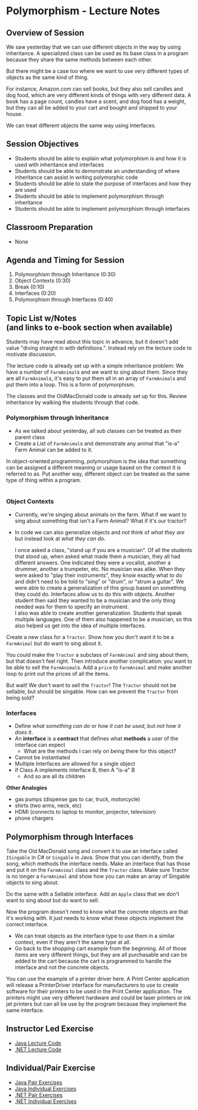 <link rel="stylesheet" type="text/css" media="all" href="./styles/style.css" />

# Polymorphism - Lecture Notes

## **Overview of Session** 

We saw yesterday that we can use different objects in the way by using inheritance. A specialized class can be used as its base class in a program because they share the same methods between each other.

But there might be a case too where we want to use very different types of objects as the same kind of thing.

For instance, Amazon.com can sell books, but they also sell candles and dog food, which are very different kinds of things with very different data. A book has a page count, candles have a scent, and dog food has a weight, but they can all be added to your cart and bought and shipped to your house.

We can treat different objects the same way using Interfaces.

## **Session Objectives** 
* Students should be able to explain what polymorphism is and how it is used with inheritance and interfaces
* Students should be able to demonstrate an understanding of where inheritance can assist in writing polymorphic code
* Students should be able to state the purpose of interfaces and how they are used
* Students should be able to implement polymorphism through inheritance
* Students should be able to implement polymorphism through interfaces 

## **Classroom Preparation** 
* None

## **Agenda and Timing for Session**

1. Polymorphism through Inheritance (0:30)
2. Object Contexts (0:30)
3. Break (0:10)
3. Interfaces (0:20)
4. Polymorphism through Interfaces (0:40)


## **Topic List w/Notes** <div class=topicNote>(and <span class='link'>links</span> to e-book section when available)</div>

<div class="caution note">Students may have read about this topic in advance, but it doesn't add value "diving straight in with definitions.". Instead rely on the lecture code to motivate discussion.</div>

<div class="note instructorDirective">

The lecture code is already set up with a simple inheritance problem: We have a number of `FarmAnimal`s and we want to sing about them. Since they are all `FarmAnimal`s, it's easy to put them all in an array of `FarmAnimal`s and put them into a loop. This is a form of polymorphism.

The classes and the OldMacDonald code is already set up for this. Review inheritance by walking the students through that code.

</div>

### **Polymorphism through Inheritance**
- As we talked about yesterday, all sub classes can be treated as their parent class
- Create a List of `FarmAnimal`s and demonstrate any animal that "is-a" Farm Animal can be added to it.

<div class="definition note">In object-oriented programming, polymorphism is the idea that something can be assigned a different meaning or usage based on the context it is referred to as. Put another way, different object can be treated as the same type of thing within a program.</div>
<br/>

### **Object Contexts**
- Currently, we're singing about animals on the farm. What if we want to sing about something that isn't a Farm Animal? What if it's our tractor?
- In code we can also generalize objects and not think of *what they are* but instead look at *what they can do*.

	<div class="analogy note">I once asked a class, "stand up if you are a musician". Of all the students that stood up, when asked what made them a musician, they all had different answers. One indicated they were a vocalist, another a drummer, another a trumpeter, etc. No musician was alike. When they were asked to "play their instruments", they know exactly what to do and didn't need to be told to "sing" or "drum", or "strum a guitar". We were able to create a generalization of this group based on something they could do. <span>Interfaces</span> allow us to do this with objects. Another student then said they wanted to be a musician and the only thing needed was for them to specify an instrument.</div>	

	<div class="analogy note">I also was able to create another generalization. Students that speak multiple languages. One of them also happened to be a musician, so this also helped us get into the idea of multiple interfaces.</div>

<div class="note instructorDirective">

Create a new class for a `Tractor`. Show how you don't want it to be a `FarmAnimal` but do want to sing about it.

You *could* make the `Tractor` a subclass of `FarmAnimal` and sing about them, but that doesn't feel right. Then introduce another complication: you want to be able to sell the `FarmAnimal`s. Add a `price` to `FarmAnimal` and make another loop to print out the prices of all the items.

But wait! We don't want to sell the `Tractor`! The `Tractor` should not be sellable, but should be singable. How can we prevent the `Tractor` from being sold?

</div>

### **Interfaces**
- Define *what something can do* or *how it can be used*, but *not how it does it*.
- An **interface** is a **contract** that defines what **methods** a user of the interface can expect
    - What are the methods I can rely on being there for this object?
- Cannot be instantiated
- Multiple Interfaces are allowed for a single object
- if Class A implements interface B, then A "is-a" B
    - And so are all its children

<div class="analogy note"><strong>Other Analogies</strong>
<ul>
	<li>gas pumps (dispense gas to car, truck, motorcycle)</li>
	<li>shirts (two arms, neck, etc)</li>
	<li>HDMI (connects to laptop to monitor, projector, television)</li>
	<li>phone chargers</li>
</ul>
</div>

## **Polymorphism through Interfaces**

<div class="note instructorDirective">

Take the Old MacDonald song and convert it to use an interface called `ISingable` in C# or `Singable` in Java. Show that you can identify, from the song, which methods the interface needs. Make an interface that has those and put it on the `FarmAnimal` class and the `Tractor` class. Make sure Tractor is no longer a `FarmAnimal` and show how you can make an array of Singable objects to sing about.

Do the same with a Sellable interface. Add an `Apple` class that we don't want to sing about but do want to sell.

Now the program doesn't need to know what the concrete objects are that it's working with. It just needs to know what these objects implement the correct interface.

</div>

- We can treat objects as the interface type to use them in a similar context, even if they aren't the same type at all.
- Go back to the shopping cart example from the beginning. All of those items are very different things, but they are all purchasable and can be added to the cart because the cart is programmed to handle the interface and not the concrete objects.

<div class="note analogy">

You can use the example of a printer driver here. A Print Center application will release a PrinterDriver interface for manufacturers to use to create software for their printers to be used in the Print Center application. The printers might use very different hardware and could be laser printers or ink jet printers but can all be use by the program because they implement the same interface.

</div>

## Instructor Led Exercise
- [Java Lecture Code](https://bitbucket.org/te-curriculum/module-1-introduction-to-java/src/master/lecture/polymorphism-lecture/)
- [.NET Lecture Code](https://bitbucket.org/te-curriculum/module-1-introduction-to-c/src/master/lecture/polymorphism-lecture/)

## Individual/Pair Exercise

- [Java Pair Exercises](https://bitbucket.org/te-curriculum/module-1-introduction-to-java/src/master/exercises/polymorphism-exercises-pair/)
- [Java Individual Exercises](https://bitbucket.org/te-curriculum/module-1-introduction-to-java/src/master/exercises/polymorphism-exercises/)
- [.NET Pair Exercises](https://bitbucket.org/te-curriculum/module-1-introduction-to-c/src/master/exercises/polymorphism-exercises-pair/)
- [.NET Individual Exercises](https://bitbucket.org/te-curriculum/module-1-introduction-to-c/src/master/exercises/polymorphism-exercises/)
